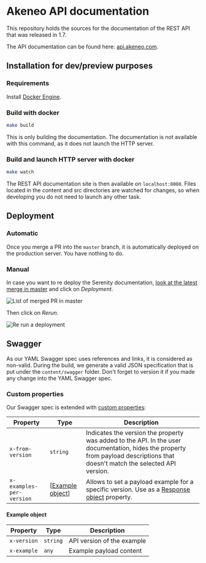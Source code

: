 # Akeneo API documentation
This repository holds the sources for the documentation of the REST API that was released in 1.7.

The API documentation can be found here: [api.akeneo.com](http://api.akeneo.com).

## Installation for dev/preview purposes

### Requirements

Install [Docker Engine](https://docs.docker.com/engine/installation/).

### Build with docker

```bash
make build
```

This is only building the documentation. The documentation is not available with this command, as it does not launch the HTTP server.

### Build and launch HTTP server with docker

```bash
make watch
```

The REST API documentation site is then available on `localhost:8000`.
Files located in the content and src directories are watched for changes, so when developing you do not need to launch any other task.

## Deployment

### Automatic

Once you merge a PR into the `master` branch, it is automatically deployed on the production server. You have nothing to do.

### Manual

In case you want to re deploy the Serenity documentation, [look at the latest merge in master](https://app.circleci.com/pipelines/github/akeneo/pim-api-docs?branch=master) and click on _Deployment_.

![List of merged PR in master](.circleci/list_workflows.jpg)

Then click on _Rerun_.

![Re run a deployment](.circleci/re_run.jpg)

## Swagger

As our YAML Swagger spec uses references and links, it is considered as non-valid.
During the build, we generate a valid JSON specification that is put under the `content/swagger` folder. Don't forget to version it if you made any change into the YAML Swagger spec.

### Custom properties

Our Swagger spec is extended with [custom properties](https://swagger.io/docs/specification/2-0/swagger-extensions/):

| Property                 | Type                                | Description                                                                                                                                                                          |
|--------------------------|-------------------------------------|--------------------------------------------------------------------------------------------------------------------------------------------------------------------------------------|
| `x-from-version`         | `string`                            | Indicates the version the property was added to the API. In the user documentation, hides the property from payload descriptions that doesn't match the selected API version.        |
| `x-examples-per-version` | [[Example object](#example-object)] | Allows to set a payload example for a specific version. Use as a [Response object](https://github.com/OAI/OpenAPI-Specification/blob/main/versions/2.0.md#response-object) property. |

#### Example object

| Property    | Type     | Description                |
|-------------|----------|----------------------------|
| `x-version` | `string` | API version of the example |
| `x-example` | `any`    | Example payload content    |
